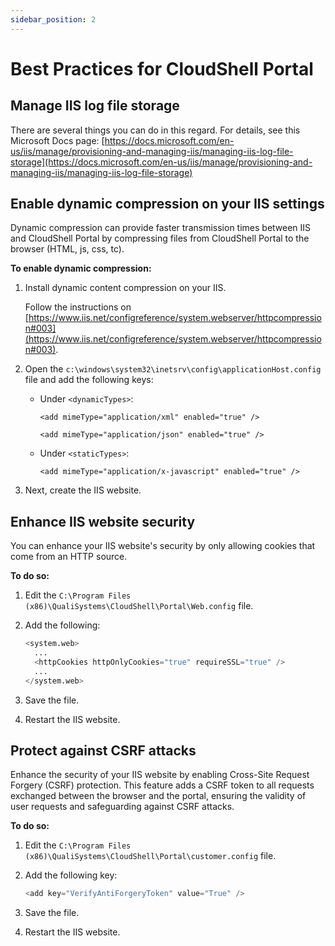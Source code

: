 ```yaml
---
sidebar_position: 2
---
```


# Best Practices for CloudShell Portal

## Manage IIS log file storage

There are several things you can do in this regard. For details, see this Microsoft Docs page: [https://docs.microsoft.com/en-us/iis/manage/provisioning-and-managing-iis/managing-iis-log-file-storage](https://docs.microsoft.com/en-us/iis/manage/provisioning-and-managing-iis/managing-iis-log-file-storage)

## Enable dynamic compression on your IIS settings

Dynamic compression can provide faster transmission times between IIS and CloudShell Portal by compressing files from CloudShell Portal to the browser (HTML, js, css, tc).

**To enable dynamic compression:**

1. Install dynamic content compression on your IIS.
    
    Follow the instructions on [https://www.iis.net/configreference/system.webserver/httpcompression#003](https://www.iis.net/configreference/system.webserver/httpcompression#003).
    
2. Open the `c:\windows\system32\inetsrv\config\applicationHost.config` file and add the following keys:
    
    - Under `<dynamicTypes>`:
        
        `<add mimeType="application/xml" enabled="true" />`
        
        `<add mimeType="application/json" enabled="true" />`
        
    - Under `<staticTypes>`:
        
        `<add mimeType="application/x-javascript" enabled="true" />`
        
3. Next, create the IIS website.

## Enhance IIS website security

You can enhance your IIS website's security by only allowing cookies that come from an HTTP source.

**To do so:**

1. Edit the `C:\Program Files (x86)\QualiSystems\CloudShell\Portal\Web.config` file.
2. Add the following:
    
    ```python
    <system.web>
      ...
      <httpCookies httpOnlyCookies="true" requireSSL="true" />
      ...
    </system.web>
    ```
    
3. Save the file.
4. Restart the IIS website.

## Protect against CSRF attacks

Enhance the security of your IIS website by enabling Cross-Site Request Forgery (CSRF) protection. This feature adds a CSRF token to all requests exchanged between the browser and the portal, ensuring the validity of user requests and safeguarding against CSRF attacks.

**To do so:**

1. Edit the `C:\Program Files (x86)\QualiSystems\CloudShell\Portal\customer.config` file.
2. Add the following key:
    
    ```python
    <add key="VerifyAntiForgeryToken" value="True" />
    ```
    
3. Save the file.
4. Restart the IIS website.